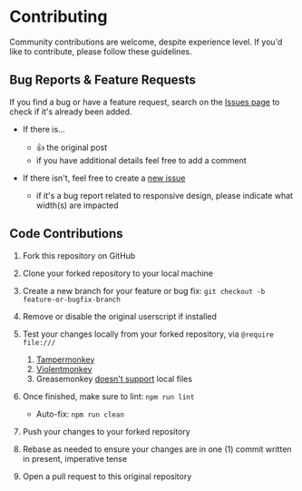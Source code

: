 # Contributing

Community contributions are welcome, despite experience level. If you'd like to contribute, please follow these guidelines.

## Bug Reports & Feature Requests

If you find a bug or have a feature request, search on the [Issues page](https://github.com/blakegearin/github-custom-global-naviation/issues) to check if it's already been added.

   - If there is...

     - 👍 the original post
     - if you have additional details feel free to add a comment

   - If there isn't, feel free to create a [new issue](https://github.com/blakegearin/github-custom-global-naviation/issues/new)

     - if it's a bug report related to responsive design, please indicate what width(s) are impacted

## Code Contributions

1. Fork this repository on GitHub
1. Clone your forked repository to your local machine
1. Create a new branch for your feature or bug fix: `git checkout -b feature-or-bugfix-branch`
1. Remove or disable the original userscript if installed
1. Test your changes locally from your forked repository, via `@require file:///`

   1. [Tampermonkey](https://www.tampermonkey.net/faq.php?locale=en#Q204)
   1. [Violentmonkey](https://violentmonkey.github.io/posts/how-to-edit-scripts-with-your-favorite-editor/)
   1. Greasemonkey [doesn't support](https://github.com/greasemonkey/greasemonkey/issues/3033) local files

1. Once finished, make sure to lint: `npm run lint`

   - Auto-fix: `npm run clean`

1. Push your changes to your forked repository
1. Rebase as needed to ensure your changes are in one (1) commit written in present, imperative tense
1. Open a pull request to this original repository
